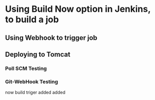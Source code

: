 
# Using Build Now option in Jenkins, to build a job
## Using Webhook to trigger job
## Deploying to Tomcat
### Poll SCM Testing
### Git-WebHook Testing
now build triger added
added
